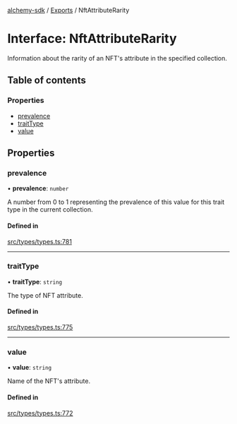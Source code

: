 [alchemy-sdk](../README.md) / [Exports](../modules.md) / NftAttributeRarity

# Interface: NftAttributeRarity

Information about the rarity of an NFT's attribute in the specified collection.

## Table of contents

### Properties

- [prevalence](NftAttributeRarity.md#prevalence)
- [traitType](NftAttributeRarity.md#traittype)
- [value](NftAttributeRarity.md#value)

## Properties

### prevalence

• **prevalence**: `number`

A number from 0 to 1 representing the prevalence of this value for this
trait type in the current collection.

#### Defined in

[src/types/types.ts:781](https://github.com/alchemyplatform/alchemy-sdk-js/blob/3091a11/src/types/types.ts#L781)

___

### traitType

• **traitType**: `string`

The type of NFT attribute.

#### Defined in

[src/types/types.ts:775](https://github.com/alchemyplatform/alchemy-sdk-js/blob/3091a11/src/types/types.ts#L775)

___

### value

• **value**: `string`

Name of the NFT's attribute.

#### Defined in

[src/types/types.ts:772](https://github.com/alchemyplatform/alchemy-sdk-js/blob/3091a11/src/types/types.ts#L772)
